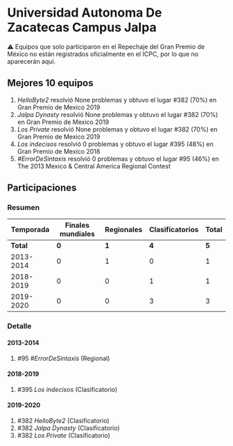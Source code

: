 # Universidad Autonoma De Zacatecas Campus Jalpa

:warning: Equipos que solo participaron en el Repechaje del Gran Premio de México no están registrados oficialmente en el ICPC, por lo que no aparecerán aquí.

## Mejores 10 equipos

1. _HelloByte2_ resolvió None problemas y obtuvo el lugar #382 (70%) en Gran Premio de Mexico 2019
1. _Jalpa Dynasty_ resolvió None problemas y obtuvo el lugar #382 (70%) en Gran Premio de Mexico 2019
1. _Los Private_ resolvió None problemas y obtuvo el lugar #382 (70%) en Gran Premio de Mexico 2019
1. _Los indecisos_ resolvió 0 problemas y obtuvo el lugar #395 (48%) en Gran Premio de Mexico 2018
1. _#ErrorDeSintaxis_ resolvió 0 problemas y obtuvo el lugar #95 (46%) en The 2013 Mexico & Central America Regional Contest

## Participaciones

### Resumen

| Temporada | Finales mundiales | Regionales | Clasificatorios | Total |
| --- | --- | --- | --- | --- |
| **Total** | **0** | **1** | **4** | **5** |
| 2013-2014 | 0 | 1 | 0 | 1 |
| 2018-2019 | 0 | 0 | 1 | 1 |
| 2019-2020 | 0 | 0 | 3 | 3 |

### Detalle

#### 2013-2014

1. #95 _#ErrorDeSintaxis_ (Regional)

#### 2018-2019

1. #395 _Los indecisos_ (Clasificatorio)

#### 2019-2020

1. #382 _HelloByte2_ (Clasificatorio)
1. #382 _Jalpa Dynasty_ (Clasificatorio)
1. #382 _Los Private_ (Clasificatorio)




